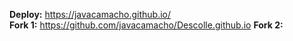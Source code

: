 **Deploy:** https://javacamacho.github.io/  
**Fork 1:**  https://github.com/javacamacho/Descolle.github.io
**Fork 2:**
